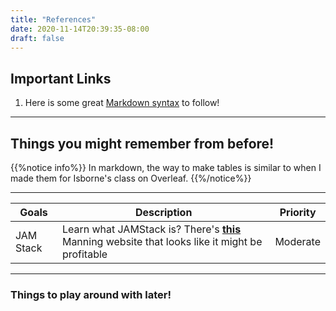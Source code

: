 ```yaml
---
title: "References"
date: 2020-11-14T20:39:35-08:00
draft: false
---
```


## Important Links

1. Here is some great [Markdown syntax](https://learn.netlify.app/en/cont/markdown/) to follow!

---
## Things you might remember from before!

{{%notice info%}}
In markdown, the way to make tables is similar to when I made them for Isborne's class on Overleaf. 
{{%/notice%}}

---

| Goals | Description | Priority |
|------ | ------ | ------ | 
| JAM Stack | Learn what JAMStack is? There's [**this**](https://www.manning.com/books/hugo-in-action) Manning website that looks like it might be profitable | Moderate | 

---
### Things to play around with later! 
